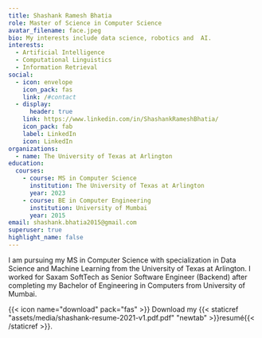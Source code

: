 ```yaml
---
title: Shashank Ramesh Bhatia
role: Master of Science in Computer Science
avatar_filename: face.jpeg
bio: My interests include data science, robotics and  AI.
interests:
  - Artificial Intelligence
  - Computational Linguistics
  - Information Retrieval
social:
  - icon: envelope
    icon_pack: fas
    link: /#contact
  - display:
      header: true
    link: https://www.linkedin.com/in/ShashankRameshBhatia/
    icon_pack: fab
    label: LinkedIn
    icon: LinkedIn
organizations:
  - name: The University of Texas at Arlington
education:
  courses:
    - course: MS in Computer Science
      institution: The University of Texas at Arlington
      year: 2023
    - course: BE in Computer Engineering
      institution: University of Mumbai
      year: 2015
email: shashank.bhatia2015@gmail.com
superuser: true
highlight_name: false
---
```

I am pursuing my MS in Computer Science with specialization in Data Science and Machine Learning from the University of Texas at Arlington. I worked for Saxam SoftTech as Senior Software Engineer (Backend) after completing my Bachelor of Engineering in Computers from University of Mumbai. 

{{< icon name="download" pack="fas" >}} Download my {{< staticref "assets/media/shashank-resume-2021-v1.pdf.pdf" "newtab" >}}resumé{{< /staticref >}}.